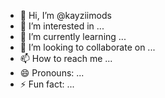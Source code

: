 - 👋 Hi, I’m @kayziimods
- 👀 I’m interested in ...
- 🌱 I’m currently learning ...
- 💞️ I’m looking to collaborate on ...
- 📫 How to reach me ...
- 😄 Pronouns: ...
- ⚡ Fun fact: ...

<!---
kayziimods/kayziimods is a ✨ special ✨ repository because its `README.md` (this file) appears on your GitHub profile.
You can click the Preview link to take a look at your changes.
--->
